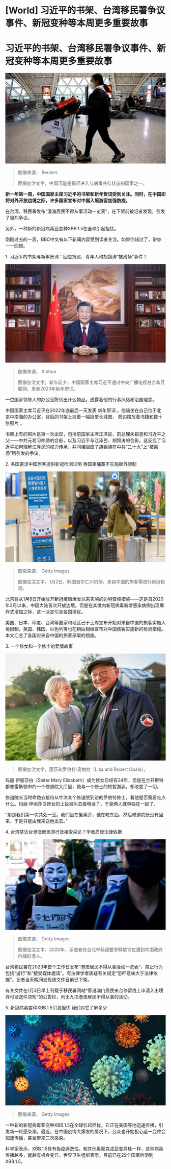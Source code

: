 # [World] 习近平的书架、台湾移民署争议事件、新冠变种等本周更多重要故事

#  习近平的书架、台湾移民署争议事件、新冠变种等本周更多重要故事


![A passenger at Chengdu International Airport in China on 30 December](_128163858_003cf26574ec7458701c5f9b7f1ad1c3332bc0410_367_5904_33211000x563.jpg)

> 图像来源，  Reuters
>
> 图像加注文字，中国可能是最迟进入与病毒共存状态的国家之一。

**新一年第一周，中国国家主席习近平的书架和新年贺词受到关注。同时，在中国即将对外开放边境之际，许多国家宣布对中国入境游客加强防疫。**

在台湾，移民署发布“港澳居民不得从事活动一览表”，在下架前被记者发现，引发了强烈争议。

另外，一种新的新冠病毒亚变种XBB.1.5在全球引起担忧。

刚刚过去的一周，BBC中文有以下新闻内容受到读者关注。如果你错过了，带你一一回顾。

1\. 习近平的书架与新年贺词：回应抗议、青年人和胡锦涛“被离场”事件？ 

![新年前夕，中国国家主席习近平通过中央广播电视总台和互联网，发表2023年新年贺词（新华社照片，北京，2022年12月31日。新华社记者 鞠鹏 摄）](_128191910_xijinping_xinhua.jpg)

> 图像来源，  Xinhua
>
> 图像加注文字，新年前夕，中国国家主席习近平通过中央广播电视总台和互联网，发表2023年新年贺词。

一位国家领导人的办公室陈列出什么物品，透露着他的行事风格和治国理念。

中国国家主席习近平在2022年底最后一天发表 新年贺词  。他端坐在自己位于北京中南海的办公室，背后的书架上挂着一幅巨型长城图， 旁边摆放着书籍和数十张照片  。

书架上有的照片是第一次出现，包括前国家主席江泽民、前总理朱镕基和习近平之父——中共元老习仲勋的合影，以及习近平与江泽民、胡锦涛的合影。这反应了习近平如何理解江泽民的权力传承，并间接回应了胡锦涛在中共“二十大”上“被离场”所引发的争议。

2\. 多国要求中国旅客提供新冠检测证明 泰国柬埔寨不实施额外限制 

![2023/01/02: Arriving travelers pass the information board of the COVID-19 inspection site at Incheon International Airport, west of Seoul.](_128191509_gettyimages-1245949442.jpg)

> 图像来源，  Getty Images
>
> 图像加注文字，1月2日，韩国首尔仁川机场，来自中国的旅客需进行新冠检测。



北京将从1月8日开始放开新冠疫情爆发以来实施的边境管控措施——这是自2020年3月以来，中国大陆首次开放边境。但是在其境内新冠病毒新增感染病例出现爆炸式增加之际，这一决定引发各国担忧。

美国、日本、印度、台湾等国家和地区已于上周宣布开始对来自中国的旅客实施入境限制，英国、韩国、以色列等也在稍后相继宣布对中国旅客实施新的检测措施。本文汇总了各国对来自中国的旅客采取的措施。

3\. 一个修女和一个修士的爱情故事 

![丽莎和罗伯特·奥帕拉（Lisa and Robert Opala）。](_128157010_xx1024-if_opala_portraits_0032.jpg)

> 图像加注文字，丽莎和罗伯特·奥帕拉（Lisa and Robert Opala）。

玛丽·伊丽莎白（Sister Mary Elizabeth）成为修女已经有24年，但是在兰开斯特郡普雷斯顿市的一个修道院大厅里，她与一个修士的短暂邂逅，却改变了一切。

修道院长当时命她去接待从牛津某个修道院到访的罗伯特修士，看他是否需要吃点什么。玛丽·伊丽莎白修女的上级被叫去接电话了，于是两人就单独在一起了。

“那是我们第一次共处一室。我们坐在餐桌旁，他在吃东西，然后修道院长没有回来，于是只能由我来送他出去。”

4\. 台湾禁访台港澳居民游行及接受采访？学者质疑法律依据 

![A protester wears Vendetta mask during the march to demand the release of 12 Hong Kong detainees in Taipei, Taiwan, on October 25, 2020.](_128182990_gettyimages-1229278120.jpg)

> 图像来源，  Getty Images
>
> 图像加注文字，2020年，示威者在台北举标语要求释放12位遭到中国政府拘捕的港人。

台湾移民署在2023年首个工作日发布“港澳居民不得从事活动一览表”，禁止行为包括“游行”和“接受媒体邀请”。有法律学者质疑有关规定“恐吓意味大于法律依据”。记者当天晚间发现该文件目前已下架。

有关文件在1月3日早上刊载于移民署网站“香港澳门居民来台停留线上申请入出境许可证送件须知”的公告栏，列出九项港澳居民不得从事的活动。

5\. 新冠病毒变种XBB.1.5引发担忧 我们对它了解多少 

![病毒](_128193182_gettyimages-1361938041.jpg)

> 图像来源，  Getty Images

一种新的新冠病毒亚变种XBB.1.5在全球引起担忧，它正在美国等地迅速传播，引发新一轮感染潮。最近，在中国疫情大爆发的情况下，公众也开始担心这一变种会加速传播，甚至带来二次感染。

科学家表示，XBB.1.5具有免疫逃逸性。和其他奥密克戎亚变异株一样，这种病毒传播越多，就越有机会变异。世界卫生组织表示，目前已在29个国家检测到XBB.1.5。



